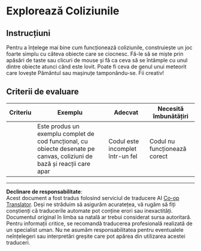 <!--
CO_OP_TRANSLATOR_METADATA:
{
  "original_hash": "8a0a097b45e7c75a611e2795e4013f16",
  "translation_date": "2025-08-28T07:58:02+00:00",
  "source_file": "6-space-game/4-collision-detection/assignment.md",
  "language_code": "ro"
}
-->
# Explorează Coliziunile

## Instrucțiuni

Pentru a înțelege mai bine cum funcționează coliziunile, construiește un joc foarte simplu cu câteva obiecte care se ciocnesc. Fă-le să se miște prin apăsări de taste sau clicuri de mouse și fă ca ceva să se întâmple cu unul dintre obiecte atunci când este lovit. Poate fi ceva de genul unui meteorit care lovește Pământul sau mașinuțe tamponându-se. Fii creativ!

## Criterii de evaluare

| Criteriu | Exemplu                                                                                                                  | Adecvat                       | Necesită îmbunătățiri |
| -------- | ------------------------------------------------------------------------------------------------------------------------ | ----------------------------- | ---------------------- |
|          | Este produs un exemplu complet de cod funcțional, cu obiecte desenate pe canvas, coliziuni de bază și reacții care apar  | Codul este incomplet într-un fel | Codul nu funcționează corect |

---

**Declinare de responsabilitate**:  
Acest document a fost tradus folosind serviciul de traducere AI [Co-op Translator](https://github.com/Azure/co-op-translator). Deși ne străduim să asigurăm acuratețea, vă rugăm să fiți conștienți că traducerile automate pot conține erori sau inexactități. Documentul original în limba sa natală ar trebui considerat sursa autoritară. Pentru informații critice, se recomandă traducerea profesională realizată de un specialist uman. Nu ne asumăm responsabilitatea pentru eventualele neînțelegeri sau interpretări greșite care pot apărea din utilizarea acestei traduceri.
